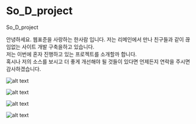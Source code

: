 # So_D_project
So_D_project

안녕하세요. 웹표준을 사랑하는 한사람 입니다. 저는 리메인에서 만나 친구들과 같이 끊임없는 사이트 개발 구축을하고 있습니다.<br/>
저는 이번에 혼자 진행하고 있는 프로젝트를 소개할까 합니다.<br/> 
혹시나 저의 소스를 보시고 더 좋게 개선해야 될 것들이 있다면 언제든지 연락을 주시면 감사하겠습니다.

![alt text](https://mir-s3-cdn-cf.behance.net/project_modules/1400/67d1ae59497063.5a24e4b66558f.jpg)

![alt text](https://mir-s3-cdn-cf.behance.net/project_modules/1400/710f5e59497063.5a24e4b664fbe.jpg)

![alt text](https://mir-s3-cdn-cf.behance.net/project_modules/1400/4756b759497063.5a24e6145e52a.gif)

![alt text](https://mir-s3-cdn-cf.behance.net/project_modules/1400/00e4aa59497063.5a24e4b666561.jpg)
